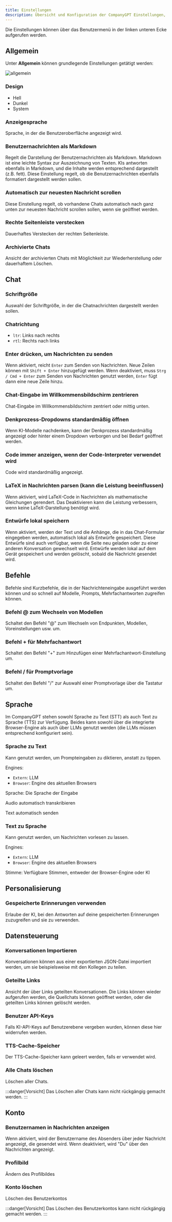 ```yaml
---
title: Einstellungen
description: Übersicht und Konfiguration der CompanyGPT Einstellungen, inklusive Personalisierung, Chat-Optionen, Befehle, Sprachfunktionen, Datenverwaltung und Kontoeinstellungen.
---
```


Die Einstellungen können über das Benutzermenü in der linken unteren Ecke aufgerufen werden.

## Allgemein

Unter **Allgemein** können grundlegende Einstellungen getätigt werden: 

![allgemein](allgemein.png)

### Design
- Hell
- Dunkel
- System

### Anzeigesprache

Sprache, in der die Benutzeroberfläche angezeigt wird. 

### Benutzernachrichten als Markdown

Regelt die Darstellung der Benutzernachrichten als Markdown. Markdown ist eine leichte Syntax zur Auszeichnung von Texten. KIs antworten ebenfalls in Markdown, und die Inhalte werden entsprechend dargestellt (z.B. fett). Diese Einstellung regelt, ob die Benutzernachrichten ebenfalls formatiert dargestellt werden sollen.

### Automatisch zur neuesten Nachricht scrollen 

Diese Einstellung regelt, ob vorhandene Chats automatisch nach ganz unten zur neuesten Nachricht scrollen sollen, wenn sie geöffnet werden.

### Rechte Seitenleiste verstecken 

Dauerhaftes Verstecken der rechten Seitenleiste.

### Archivierte Chats 

Ansicht der archivierten Chats mit Möglichkeit zur Wiederherstellung oder dauerhaftem Löschen.

## Chat 

### Schriftgröße

Auswahl der Schriftgröße, in der die Chatnachrichten dargestellt werden sollen.

### Chatrichtung 

- `ltr`: Links nach rechts 
- `rtl`: Rechts nach links

### Enter drücken, um Nachrichten zu senden

Wenn aktiviert, reicht `Enter` zum Senden von Nachrichten. Neue Zeilen können mit `Shift + Enter` hinzugefügt werden. Wenn deaktiviert, muss `Strg / Cmd + Enter` zum Senden von Nachrichten genutzt werden, `Enter` fügt dann eine neue Zeile hinzu.

### Chat-Eingabe im Willkommensbildschirm zentrieren

Chat-Eingabe im Willkommensbildschirm zentriert oder mittig unten.

### Denkprozess-Dropdowns standardmäßig öffnen

Wenn KI-Modelle nachdenken, kann der Denkprozess standardmäßig angezeigt oder hinter einem Dropdown verborgen und bei Bedarf geöffnet werden.

### Code immer anzeigen, wenn der Code-Interpreter verwendet wird

Code wird standardmäßig angezeigt.

### LaTeX in Nachrichten parsen (kann die Leistung beeinflussen)

Wenn aktiviert, wird LaTeX-Code in Nachrichten als mathematische Gleichungen gerendert. Das Deaktivieren kann die Leistung verbessern, wenn keine LaTeX-Darstellung benötigt wird.

### Entwürfe lokal speichern

Wenn aktiviert, werden der Text und die Anhänge, die in das Chat-Formular eingegeben werden, automatisch lokal als Entwürfe gespeichert. Diese Entwürfe sind auch verfügbar, wenn die Seite neu geladen oder zu einer anderen Konversation gewechselt wird. Entwürfe werden lokal auf dem Gerät gespeichert und werden gelöscht, sobald die Nachricht gesendet wird.

## Befehle

Befehle sind Kurzbefehle, die in der Nachrichteneingabe ausgeführt werden können und so schnell auf Modelle, Prompts, Mehrfachantworten zugreifen können.

### Befehl @ zum Wechseln von Modellen

Schaltet den Befehl "@" zum Wechseln von Endpunkten, Modellen, Voreinstellungen usw. um.

### Befehl + für Mehrfachantwort

Schaltet den Befehl "+" zum Hinzufügen einer Mehrfachantwort-Einstellung um.

### Befehl / für Promptvorlage

Schaltet den Befehl "/" zur Auswahl einer Promptvorlage über die Tastatur um.

## Sprache

Im CompanyGPT stehen sowohl Sprache zu Text (STT) als auch Text zu Sprache (TTS) zur Verfügung. Beides kann sowohl über die integrierte Browser-Engine als auch über LLMs genutzt werden (die LLMs müssen entsprechend konfiguriert sein). 

### Sprache zu Text 

Kann genutzt werden, um Prompteingaben zu diktieren, anstatt zu tippen. 

Engines:
- `Extern`: LLM
- `Browser`: Engine des aktuellen Browsers

Sprache: Die Sprache der Eingabe

Audio automatisch transkribieren

Text automatisch senden

### Text zu Sprache

Kann genutzt werden, um Nachrichten vorlesen zu lassen.

Engines:
- `Extern`: LLM
- `Browser`: Engine des aktuellen Browsers

Stimme: Verfügbare Stimmen, entweder der Browser-Engine oder KI

## Personalisierung

### Gespeicherte Erinnerungen verwenden

Erlaube der KI, bei den Antworten auf deine gespeicherten Erinnerungen zuzugreifen und sie zu verwenden.

## Datensteuerung

### Konversationen Importieren 

Konversationen können aus einer exportierten JSON-Datei importiert werden, um sie beispielsweise mit den Kollegen zu teilen.

### Geteilte Links 

Ansicht der über Links geteilten Konversationen. Die Links können wieder aufgerufen werden, die Quellchats können geöffnet werden, oder die geteilten Links können gelöscht werden. 

### Benutzer API-Keys 

Falls KI-API-Keys auf Benutzerebene vergeben wurden, können diese hier widerrufen werden.

### TTS-Cache-Speicher 

Der TTS-Cache-Speicher kann geleert werden, falls er verwendet wird.

### Alle Chats löschen

Löschen aller Chats. 

:::danger[Vorsicht]
Das Löschen aller Chats kann nicht rückgängig gemacht werden.
:::

## Konto

### Benutzernamen in Nachrichten anzeigen

Wenn aktiviert, wird der Benutzername des Absenders über jeder Nachricht angezeigt, die gesendet wird. Wenn deaktiviert, wird "Du" über den Nachrichten angezeigt.

### Profilbild

Ändern des Profilbildes

### Konto löschen 

Löschen des Benutzerkontos 

:::danger[Vorsicht]
Das Löschen des Benutzerkontos kann nicht rückgängig gemacht werden.
:::